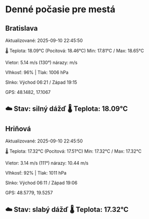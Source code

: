 ﻿# Denné počasie pre mestá

## Bratislava
Aktualizované: 2025-09-10 22:45:50

🌡️ Teplota: 18.09°C 
(Pocitová: 18.46°C)
Min: 17.81°C / Max: 18.65°C

Vietor: 5.14 m/s    (130°) 
nárazy:  m/s

Vlhkosť: 96% | Tlak: 1006 hPa

Slnko: Východ 06:21 / Západ 19:15

GPS: 48.1482, 17.1067

☁️ Stav: silný dážď        🌡️ Teplota: 18.09°C
---

## Hriňová
Aktualizované: 2025-09-10 22:45:50

🌡️ Teplota: 17.32°C 
(Pocitová: 17.51°C)
Min: 17.32°C / Max: 17.32°C

Vietor: 3.14 m/s (111°)
nárazy: 10.44 m/s

Vlhkosť: 92% | Tlak: 1011 hPa

Slnko: Východ 06:11 / Západ 19:06

GPS: 48.5779, 19.5257

☁️ Stav: slabý dážď        🌡️ Teplota: 17.32°C
---
